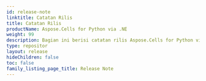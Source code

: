```yaml
---
id: release-note
linktitle: Catatan Rilis
title: Catatan Rilis
productName: Aspose.Cells for Python via .NE
weight: 99
description: Bagian ini berisi catatan rilis Aspose.Cells for Python via .NET untuk Catatan Rilis tahun tersebut. Dalam catatan rilis ini, kami menerbitkan daftar masalah yang telah diperbaiki pada versi saat ini, serta API publik dan perubahan perilaku
type: repositor
layout: release
hideChildren: false
toc: false
family_listing_page_title: Release Note
---
```

